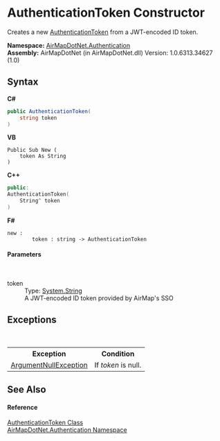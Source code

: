 # AuthenticationToken Constructor 
 

Creates a new <a href="15258315-443b-55bc-8fbf-3bec8544fd11">AuthenticationToken</a> from a JWT-encoded ID token.

**Namespace:**&nbsp;<a href="acef933e-de19-163e-6ced-ad25d7d780e7">AirMapDotNet.Authentication</a><br />**Assembly:**&nbsp;AirMapDotNet (in AirMapDotNet.dll) Version: 1.0.6313.34627 (1.0)

## Syntax

**C#**<br />
``` C#
public AuthenticationToken(
	string token
)
```

**VB**<br />
``` VB
Public Sub New ( 
	token As String
)
```

**C++**<br />
``` C++
public:
AuthenticationToken(
	String^ token
)
```

**F#**<br />
``` F#
new : 
        token : string -> AuthenticationToken
```


#### Parameters
&nbsp;<dl><dt>token</dt><dd>Type: <a href="http://msdn2.microsoft.com/en-us/library/s1wwdcbf" target="_blank">System.String</a><br />A JWT-encoded ID token provided by AirMap's SSO</dd></dl>

## Exceptions
&nbsp;<table><tr><th>Exception</th><th>Condition</th></tr><tr><td><a href="http://msdn2.microsoft.com/en-us/library/27426hcy" target="_blank">ArgumentNullException</a></td><td>If *token* is null.</td></tr></table>

## See Also


#### Reference
<a href="15258315-443b-55bc-8fbf-3bec8544fd11">AuthenticationToken Class</a><br /><a href="acef933e-de19-163e-6ced-ad25d7d780e7">AirMapDotNet.Authentication Namespace</a><br />